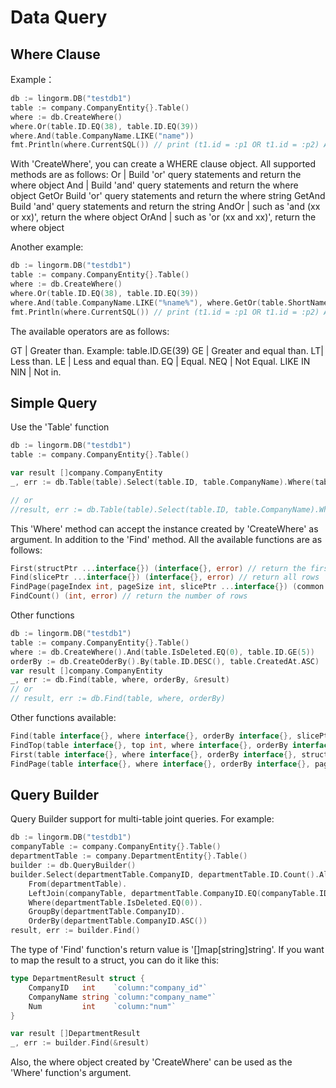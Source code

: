 # Data Query

## Where Clause

Example：

``` go
db := lingorm.DB("testdb1")
table := company.CompanyEntity{}.Table()
where := db.CreateWhere()
where.Or(table.ID.EQ(38), table.ID.EQ(39))
where.And(table.CompanyName.LIKE("name"))
fmt.Println(where.CurrentSQL()) // print (t1.id = :p1 OR t1.id = :p2) AND t1.company_name like :p3
```

With 'CreateWhere', you can create a WHERE clause object. All supported methods are as follows:
Or | Build 'or' query statements and return the where object
And | Build 'and' query statements and return the where object
GetOr Build 'or' query statements and return the where string
GetAnd Build 'and' query statements and return the string
AndOr | such as 'and (xx or xx)', return the where object
OrAnd | such as 'or (xx and xx)', return the where object

Another example:

``` go
db := lingorm.DB("testdb1")
table := company.CompanyEntity{}.Table()
where := db.CreateWhere()
where.Or(table.ID.EQ(38), table.ID.EQ(39))
where.And(table.CompanyName.LIKE("%name%"), where.GetOr(table.ShortName.EQ("name"), table.ShortName.LIKE("a%")))
fmt.Println(where.CurrentSQL()) // print (t1.id = :p1 OR t1.id = :p2) AND t1.company_name like :p5 AND (t1.short_name = :p3 OR t1.short_name like :p4)
```

The available operators are as follows:

GT | Greater than. Example: table.ID.GE(39)
GE | Greater and equal than.
LT| Less than.
LE | Less and equal than.
EQ | Equal.
NEQ | Not Equal.
LIKE
IN
NIN | Not in.

## Simple Query

Use the 'Table' function

``` go
db := lingorm.DB("testdb1")
table := company.CompanyEntity{}.Table()

var result []company.CompanyEntity
_, err := db.Table(table).Select(table.ID, table.CompanyName).Where(table.IsDeleted.EQ(0), table.ID.GE(5)).OrderBy(table.ID.DESC()).Find(&result)

// or
//result, err := db.Table(table).Select(table.ID, table.CompanyName).Where(table.IsDeleted.EQ(0), table.ID.GE(5)).OrderBy(table.ID.DESC()).Find()
```

This 'Where' method can accept the instance created by 'CreateWhere' as argument.
In addition to the 'Find' method. All the available functions are as follows:

```go
First(structPtr ...interface{}) (interface{}, error) // return the first row
Find(slicePtr ...interface{}) (interface{}, error) // return all rows
FindPage(pageIndex int, pageSize int, slicePtr ...interface{}) (common.PageResult, error) // return page result
FindCount() (int, error) // return the number of rows
```

Other functions

``` go
db := lingorm.DB("testdb1")
table := company.CompanyEntity{}.Table()
where := db.CreateWhere().And(table.IsDeleted.EQ(0), table.ID.GE(5))
orderBy := db.CreateOderBy().By(table.ID.DESC(), table.CreatedAt.ASC)
var result []company.CompanyEntity
_, err := db.Find(table, where, orderBy, &result)
// or
// result, err := db.Find(table, where, orderBy)
```

Other functions available:

```go
Find(table interface{}, where interface{}, orderBy interface{}, slicePtr ...interface{}) (interface{}, error)
FindTop(table interface{}, top int, where interface{}, orderBy interface{}, slicePtr ...interface{}) (interface{}, error)
First(table interface{}, where interface{}, orderBy interface{}, structPtr ...interface{}) (interface{}, error)
FindPage(table interface{}, where interface{}, orderBy interface{}, pageIndex int, pageSize int, slicePtr ...interface{}) (common.PageResult, error)
```

## Query Builder

Query Builder support for multi-table joint queries. For example:

``` go
db := lingorm.DB("testdb1")
companyTable := company.CompanyEntity{}.Table()
departmentTable := company.DepartmentEntity{}.Table()
builder := db.QueryBuilder()
builder.Select(departmentTable.CompanyID, departmentTable.ID.Count().Alias("Num"), companyTable.CompanyName.Max().Alias("companyName")).
    From(departmentTable).
    LeftJoin(companyTable, departmentTable.CompanyID.EQ(companyTable.ID)).
    Where(departmentTable.IsDeleted.EQ(0)).
    GroupBy(departmentTable.CompanyID).
    OrderBy(departmentTable.CompanyID.ASC())
result, err := builder.Find()
```

The type of 'Find' function's return value is '[]map[string]string'. If you want to map the result to a struct, you can do it like this:

``` go
type DepartmentResult struct {
    CompanyID   int    `column:"company_id"`
    CompanyName string `column:"company_name"`
    Num         int    `column:"num"`
}

var result []DepartmentResult
_, err := builder.Find(&result)
```

Also, the where object created by 'CreateWhere' can be used as the 'Where' function's argument.
